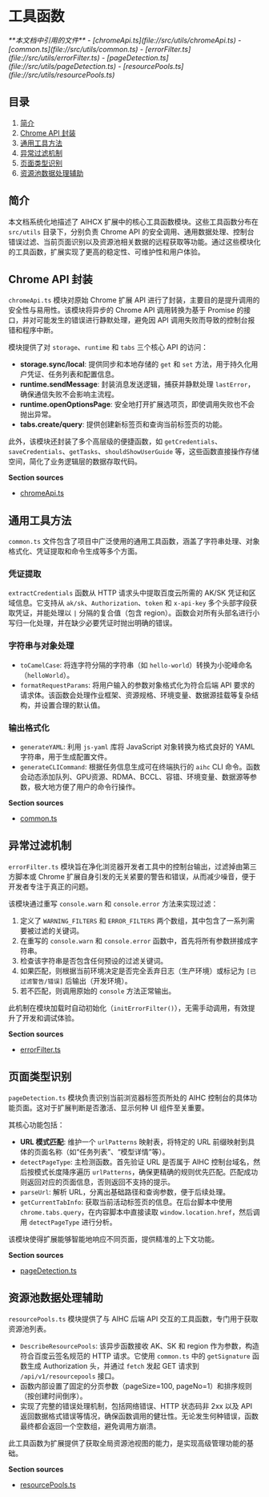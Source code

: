 # 工具函数

<cite>
**本文档中引用的文件**
- [chromeApi.ts](file://src/utils/chromeApi.ts)
- [common.ts](file://src/utils/common.ts)
- [errorFilter.ts](file://src/utils/errorFilter.ts)
- [pageDetection.ts](file://src/utils/pageDetection.ts)
- [resourcePools.ts](file://src/utils/resourcePools.ts)
</cite>

## 目录
1. [简介](#简介)
2. [Chrome API 封装](#chrome-api-封装)
3. [通用工具方法](#通用工具方法)
4. [异常过滤机制](#异常过滤机制)
5. [页面类型识别](#页面类型识别)
6. [资源池数据处理辅助](#资源池数据处理辅助)

## 简介
本文档系统化地描述了 AIHCX 扩展中的核心工具函数模块。这些工具函数分布在 `src/utils` 目录下，分别负责 Chrome API 的安全调用、通用数据处理、控制台错误过滤、当前页面识别以及资源池相关数据的远程获取等功能。通过这些模块化的工具函数，扩展实现了更高的稳定性、可维护性和用户体验。

## Chrome API 封装

`chromeApi.ts` 模块对原始 Chrome 扩展 API 进行了封装，主要目的是提升调用的安全性与易用性。该模块将异步的 Chrome API 调用转换为基于 Promise 的接口，并对可能发生的错误进行静默处理，避免因 API 调用失败而导致的控制台报错和程序中断。

模块提供了对 `storage`、`runtime` 和 `tabs` 三个核心 API 的访问：
- **storage.sync/local**: 提供同步和本地存储的 `get` 和 `set` 方法，用于持久化用户凭证、任务列表和配置信息。
- **runtime.sendMessage**: 封装消息发送逻辑，捕获并静默处理 `lastError`，确保通信失败不会影响主流程。
- **runtime.openOptionsPage**: 安全地打开扩展选项页，即使调用失败也不会抛出异常。
- **tabs.create/query**: 提供创建新标签页和查询当前标签页的功能。

此外，该模块还封装了多个高层级的便捷函数，如 `getCredentials`、`saveCredentials`、`getTasks`、`shouldShowUserGuide` 等，这些函数直接操作存储空间，简化了业务逻辑层的数据存取代码。

**Section sources**
- [chromeApi.ts](file://src/utils/chromeApi.ts#L3-L132)

## 通用工具方法

`common.ts` 文件包含了项目中广泛使用的通用工具函数，涵盖了字符串处理、对象格式化、凭证提取和命令生成等多个方面。

### 凭证提取
`extractCredentials` 函数从 HTTP 请求头中提取百度云所需的 AK/SK 凭证和区域信息。它支持从 `ak/sk`、`Authorization`、`token` 和 `x-api-key` 多个头部字段获取凭证，并能处理以 `|` 分隔的复合值（包含 region）。函数会对所有头部名进行小写归一化处理，并在缺少必要凭证时抛出明确的错误。

### 字符串与对象处理
- `toCamelCase`: 将连字符分隔的字符串（如 `hello-world`）转换为小驼峰命名（`helloWorld`）。
- `formatRequestParams`: 将用户输入的参数对象格式化为符合后端 API 要求的请求体。该函数会处理作业框架、资源规格、环境变量、数据源挂载等复杂结构，并设置合理的默认值。

### 输出格式化
- `generateYAML`: 利用 `js-yaml` 库将 JavaScript 对象转换为格式良好的 YAML 字符串，用于生成配置文件。
- `generateCLICommand`: 根据任务信息生成可在终端执行的 `aihc` CLI 命令。函数会动态添加队列、GPU资源、RDMA、BCCL、容错、环境变量、数据源等参数，极大地方便了用户的命令行操作。

**Section sources**
- [common.ts](file://src/utils/common.ts#L4-L355)

## 异常过滤机制

`errorFilter.ts` 模块旨在净化浏览器开发者工具中的控制台输出，过滤掉由第三方脚本或 Chrome 扩展自身引发的无关紧要的警告和错误，从而减少噪音，便于开发者专注于真正的问题。

该模块通过重写 `console.warn` 和 `console.error` 方法来实现过滤：
1. 定义了 `WARNING_FILTERS` 和 `ERROR_FILTERS` 两个数组，其中包含了一系列需要被过滤的关键词。
2. 在重写的 `console.warn` 和 `console.error` 函数中，首先将所有参数拼接成字符串。
3. 检查该字符串是否包含任何预设的过滤关键词。
4. 如果匹配，则根据当前环境决定是否完全丢弃日志（生产环境）或标记为 `[已过滤警告/错误]` 后输出（开发环境）。
5. 若不匹配，则调用原始的 `console` 方法正常输出。

此机制在模块加载时自动初始化（`initErrorFilter()`），无需手动调用，有效提升了开发和调试体验。

**Section sources**
- [errorFilter.ts](file://src/utils/errorFilter.ts#L36-L84)

## 页面类型识别

`pageDetection.ts` 模块负责识别当前浏览器标签页所处的 AIHC 控制台的具体功能页面。这对于扩展判断是否激活、显示何种 UI 组件至关重要。

其核心功能包括：
- **URL 模式匹配**: 维护一个 `urlPatterns` 映射表，将特定的 URL 前缀映射到具体的页面名称（如“任务列表”、“模型详情”等）。
- `detectPageType`: 主检测函数。首先验证 URL 是否属于 AIHC 控制台域名，然后按模式长度降序遍历 `urlPatterns`，确保更精确的规则优先匹配。匹配成功则返回对应的页面信息，否则返回不支持的提示。
- `parseUrl`: 解析 URL，分离出基础路径和查询参数，便于后续处理。
- `getCurrentTabInfo`: 获取当前活动标签页的信息。在后台脚本中使用 `chrome.tabs.query`，在内容脚本中直接读取 `window.location.href`，然后调用 `detectPageType` 进行分析。

该模块使得扩展能够智能地响应不同页面，提供精准的上下文功能。

**Section sources**
- [pageDetection.ts](file://src/utils/pageDetection.ts#L29-L150)

## 资源池数据处理辅助

`resourcePools.ts` 模块提供了与 AIHC 后端 API 交互的工具函数，专门用于获取资源池列表。

- `DescribeResourcePools`: 该异步函数接收 AK、SK 和 region 作为参数，构造符合百度云签名规范的 HTTP 请求。它使用 `common.ts` 中的 `getSignature` 函数生成 Authorization 头，并通过 `fetch` 发起 GET 请求到 `/api/v1/resourcepools` 接口。
- 函数内部设置了固定的分页参数（pageSize=100, pageNo=1）和排序规则（按创建时间倒序）。
- 实现了完整的错误处理机制，包括网络错误、HTTP 状态码非 2xx 以及 API 返回数据格式错误等情况，确保函数调用的健壮性。无论发生何种错误，函数最终都会返回一个空数组，避免调用方崩溃。

此工具函数为扩展提供了获取全局资源池视图的能力，是实现高级管理功能的基础。

**Section sources**
- [resourcePools.ts](file://src/utils/resourcePools.ts#L4-L59)